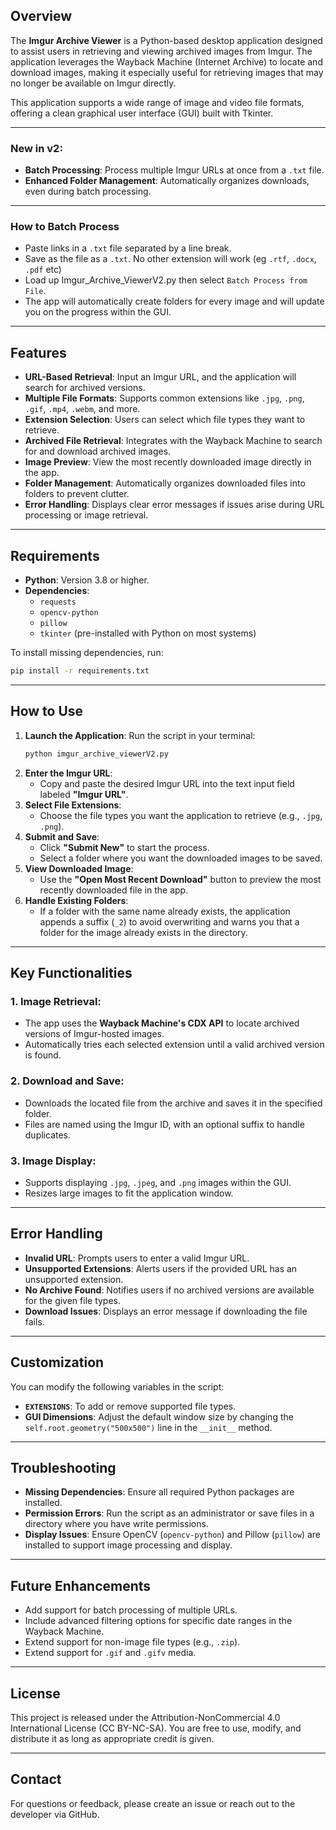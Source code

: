 ## Overview

The **Imgur Archive Viewer** is a Python-based desktop application designed to assist users in retrieving and viewing archived images from Imgur. The application leverages the Wayback Machine (Internet Archive) to locate and download images, making it especially useful for retrieving images that may no longer be available on Imgur directly.

This application supports a wide range of image and video file formats, offering a clean graphical user interface (GUI) built with Tkinter.

---
### New in v2:

- **Batch Processing**: Process multiple Imgur URLs at once from a `.txt` file.
- **Enhanced Folder Management**: Automatically organizes downloads, even during batch processing.

---
### How to Batch Process
- Paste links in a `.txt` file separated by a line break.
- Save as the file as a `.txt`. No other extension will work (eg `.rtf`, `.docx`, `.pdf` etc)
- Load up Imgur_Archive_ViewerV2.py then select `Batch Process from File`.
- The app will automatically create folders for every image and will update you on the progress within the GUI.

---

## Features

- **URL-Based Retrieval**: Input an Imgur URL, and the application will search for archived versions.
- **Multiple File Formats**: Supports common extensions like `.jpg`, `.png`, `.gif`, `.mp4`, `.webm`, and more.
- **Extension Selection**: Users can select which file types they want to retrieve.
- **Archived File Retrieval**: Integrates with the Wayback Machine to search for and download archived images.
- **Image Preview**: View the most recently downloaded image directly in the app.
- **Folder Management**: Automatically organizes downloaded files into folders to prevent clutter.
- **Error Handling**: Displays clear error messages if issues arise during URL processing or image retrieval.

---

## Requirements

- **Python**: Version 3.8 or higher.
- **Dependencies**:
    - `requests`
    - `opencv-python`
    - `pillow`
    - `tkinter` (pre-installed with Python on most systems)

To install missing dependencies, run:

```bash
pip install -r requirements.txt
```

---

## How to Use

1. **Launch the Application**: Run the script in your terminal:
    ```bash
    python imgur_archive_viewerV2.py
    ```
2. **Enter the Imgur URL**:
    - Copy and paste the desired Imgur URL into the text input field labeled **"Imgur URL"**.
3. **Select File Extensions**:
    - Choose the file types you want the application to retrieve (e.g., `.jpg`, `.png`).
4. **Submit and Save**:
    - Click **"Submit New"** to start the process.
    - Select a folder where you want the downloaded images to be saved.
5. **View Downloaded Image**:
    - Use the **"Open Most Recent Download"** button to preview the most recently downloaded file in the app.
6. **Handle Existing Folders**:
    - If a folder with the same name already exists, the application appends a suffix (`_2`) to avoid overwriting and warns you that a folder for the image already exists in the directory.

---

## Key Functionalities

### 1. **Image Retrieval**:

- The app uses the **Wayback Machine's CDX API** to locate archived versions of Imgur-hosted images.
- Automatically tries each selected extension until a valid archived version is found.

### 2. **Download and Save**:

- Downloads the located file from the archive and saves it in the specified folder.
- Files are named using the Imgur ID, with an optional suffix to handle duplicates.

### 3. **Image Display**:

- Supports displaying `.jpg`, `.jpeg`, and `.png` images within the GUI.
- Resizes large images to fit the application window.

---

## Error Handling

- **Invalid URL**: Prompts users to enter a valid Imgur URL.
- **Unsupported Extensions**: Alerts users if the provided URL has an unsupported extension.
- **No Archive Found**: Notifies users if no archived versions are available for the given file types.
- **Download Issues**: Displays an error message if downloading the file fails.

---

## Customization

You can modify the following variables in the script:

- **`EXTENSIONS`**: To add or remove supported file types.
- **GUI Dimensions**: Adjust the default window size by changing the `self.root.geometry("500x500")` line in the `__init__` method.

---

## Troubleshooting

- **Missing Dependencies**: Ensure all required Python packages are installed.
- **Permission Errors**: Run the script as an administrator or save files in a directory where you have write permissions.
- **Display Issues**: Ensure OpenCV (`opencv-python`) and Pillow (`pillow`) are installed to support image processing and display.

---

## Future Enhancements

- Add support for batch processing of multiple URLs.
- Include advanced filtering options for specific date ranges in the Wayback Machine.
- Extend support for non-image file types (e.g., `.zip`).
- Extend support for `.gif` and `.gifv` media.

---

## License

This project is released under the Attribution-NonCommercial 4.0 International License (CC BY-NC-SA). You are free to use, modify, and distribute it as long as appropriate credit is given.

---

## Contact

For questions or feedback, please create an issue or reach out to the developer via GitHub.
